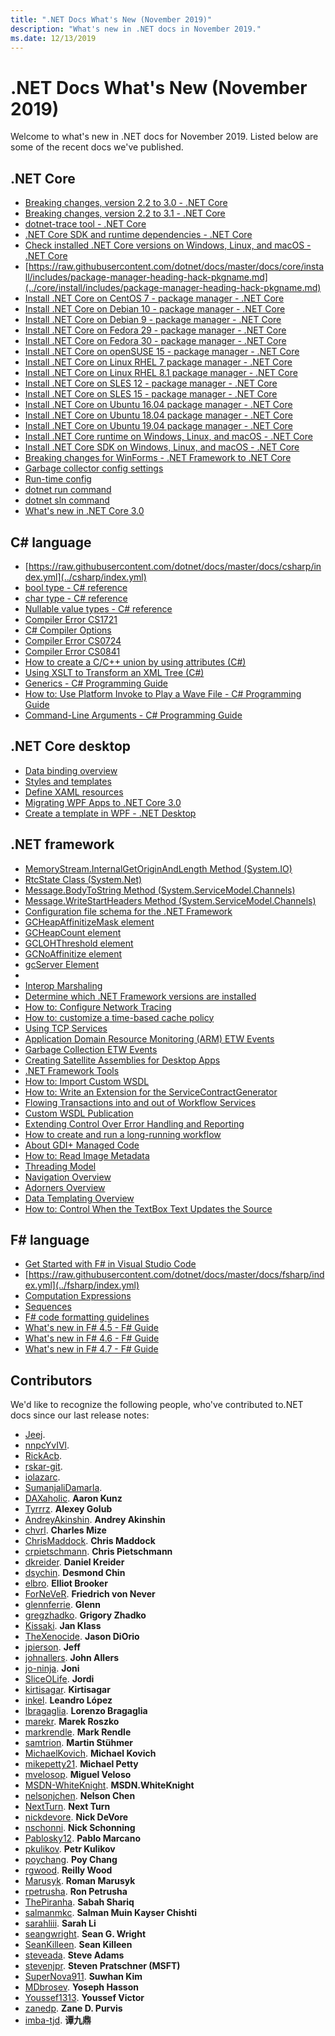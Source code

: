 ```yaml
---
title: ".NET Docs What's New (November 2019)"
description: "What's new in .NET docs in November 2019."
ms.date: 12/13/2019
---
```


# .NET Docs What's New (November 2019)

Welcome to what's new in .NET docs for November 2019. Listed below are some of the recent docs we've published.

## .NET Core

- [Breaking changes, version 2.2 to 3.0 - .NET Core](../core/compatibility/2.2-3.0.md)
- [Breaking changes, version 2.2 to 3.1 - .NET Core](../core/compatibility/2.2-3.1.md)
- [dotnet-trace tool - .NET Core](../core/diagnostics/dotnet-trace.md)
- [.NET Core SDK and runtime dependencies - .NET Core](../core/install/dependencies.md)
- [Check installed .NET Core versions on Windows, Linux, and macOS - .NET Core](../core/install/how-to-detect-installed-versions.md)
- [https://raw.githubusercontent.com/dotnet/docs/master/docs/core/install/includes/package-manager-heading-hack-pkgname.md](../core/install/includes/package-manager-heading-hack-pkgname.md)
- [Install .NET Core on CentOS 7 - package manager - .NET Core](../core/install/linux-package-manager-centos7.md)
- [Install .NET Core on Debian 10 - package manager - .NET Core](../core/install/linux-package-manager-debian10.md)
- [Install .NET Core on Debian 9 - package manager - .NET Core](../core/install/linux-package-manager-debian9.md)
- [Install .NET Core on Fedora 29 - package manager - .NET Core](../core/install/linux-package-manager-fedora29.md)
- [Install .NET Core on Fedora 30 - package manager - .NET Core](../core/install/linux-package-manager-fedora30.md)
- [Install .NET Core on openSUSE 15 - package manager - .NET Core](../core/install/linux-package-manager-opensuse15.md)
- [Install .NET Core on Linux RHEL 7 package manager - .NET Core](../core/install/linux-package-manager-rhel7.md)
- [Install .NET Core on Linux RHEL 8.1 package manager - .NET Core](../core/install/linux-package-manager-rhel81.md)
- [Install .NET Core on SLES 12 - package manager - .NET Core](../core/install/linux-package-manager-sles12.md)
- [Install .NET Core on SLES 15 - package manager - .NET Core](../core/install/linux-package-manager-sles15.md)
- [Install .NET Core on Ubuntu 16.04 package manager - .NET Core](../core/install/linux-package-manager-ubuntu-1604.md)
- [Install .NET Core on Ubuntu 18.04 package manager - .NET Core](../core/install/linux-package-manager-ubuntu-1804.md)
- [Install .NET Core on Ubuntu 19.04 package manager - .NET Core](../core/install/linux-package-manager-ubuntu-1904.md)
- [Install .NET Core runtime on Windows, Linux, and macOS - .NET Core](../core/install/runtime.md)
- [Install .NET Core SDK on Windows, Linux, and macOS - .NET Core](../core/install/sdk.md)
- [Breaking changes for WinForms - .NET Framework to .NET Core](../core/porting/winforms-breaking-changes.md)
- [Garbage collector config settings](../core/run-time-config/garbage-collector.md)
- [Run-time config](../core/run-time-config/index.md)
- [dotnet run command](../core/tools/dotnet-run.md)
- [dotnet sln command](../core/tools/dotnet-sln.md)
- [What's new in .NET Core 3.0](../core/whats-new/dotnet-core-3-0.md)

## C# language

- [https://raw.githubusercontent.com/dotnet/docs/master/docs/csharp/index.yml](../csharp/index.yml)
- [bool type - C# reference](../csharp/language-reference/builtin-types/bool.md)
- [char type - C# reference](../csharp/language-reference/builtin-types/char.md)
- [Nullable value types - C# reference](../csharp/language-reference/builtin-types/nullable-value-types.md)
- [Compiler Error CS1721](../csharp/language-reference/compiler-messages/cs1721.md)
- [C# Compiler Options](../csharp/language-reference/compiler-options/index.md)
- [Compiler Error CS0724](../csharp/misc/cs0724.md)
- [Compiler Error CS0841](../csharp/misc/cs0841.md)
- [How to create a C/C++ union by using attributes (C#)](../csharp/programming-guide/concepts/attributes/how-to-create-a-c-cpp-union-by-using-attributes.md)
- [Using XSLT to Transform an XML Tree (C#)](../csharp/programming-guide/concepts/linq/using-xslt-to-transform-an-xml-tree.md)
- [Generics - C# Programming Guide](../csharp/programming-guide/generics/index.md)
- [How to: Use Platform Invoke to Play a Wave File - C# Programming Guide](../csharp/programming-guide/interop/how-to-use-platform-invoke-to-play-a-wave-file.md)
- [Command-Line Arguments - C# Programming Guide](../csharp/programming-guide/main-and-command-args/command-line-arguments.md)

## .NET Core desktop

- [Data binding overview](../desktop-wpf/data/data-binding-overview.md)
- [Styles and templates](../desktop-wpf/fundamentals/styles-templates-overview.md)
- [Define XAML resources](../desktop-wpf/fundamentals/xaml-resources-define.md)
- [Migrating WPF Apps to .NET Core 3.0](../desktop-wpf/migration/convert-project-from-net-framework.md)
- [Create a template in WPF - .NET Desktop](../desktop-wpf/themes/how-to-create-apply-template.md)

## .NET framework

- [MemoryStream.InternalGetOriginAndLength Method (System.IO)](../framework/additional-apis/system.io.memorystream.internalgetoriginandlength.md)
- [RtcState Class (System.Net)](../framework/additional-apis/system.net.rtcstate.md)
- [Message.BodyToString Method (System.ServiceModel.Channels)](../framework/additional-apis/system.servicemodel.channels.message.bodytostring.md)
- [Message.WriteStartHeaders Method (System.ServiceModel.Channels)](../framework/additional-apis/system.servicemodel.channels.message.writestartheaders.md)
- [Configuration file schema for the .NET Framework](../framework/configure-apps/file-schema/index.md)
- [GCHeapAffinitizeMask element](../framework/configure-apps/file-schema/runtime/gcheapaffinitizemask-element.md)
- [GCHeapCount element](../framework/configure-apps/file-schema/runtime/gcheapcount-element.md)
- [GCLOHThreshold element](../framework/configure-apps/file-schema/runtime/gclohthreshold-element.md)
- [GCNoAffinitize element](../framework/configure-apps/file-schema/runtime/gcnoaffinitize-element.md)
- [gcServer Element](../framework/configure-apps/file-schema/runtime/gcserver-element.md)
- [<bindings>](../framework/configure-apps/file-schema/wcf/bindings.md)
- [Interop Marshaling](../framework/interop/interop-marshaling.md)
- [Determine which .NET Framework versions are installed](../framework/migration-guide/how-to-determine-which-versions-are-installed.md)
- [How to: Configure Network Tracing](../framework/network-programming/how-to-configure-network-tracing.md)
- [How to: customize a time-based cache policy](../framework/network-programming/how-to-customize-a-time-based-cache-policy.md)
- [Using TCP Services](../framework/network-programming/using-tcp-services.md)
- [Application Domain Resource Monitoring (ARM) ETW Events](../framework/performance/application-domain-resource-monitoring-arm-etw-events.md)
- [Garbage Collection ETW Events](../framework/performance/garbage-collection-etw-events.md)
- [Creating Satellite Assemblies for Desktop Apps](../framework/resources/creating-satellite-assemblies-for-desktop-apps.md)
- [.NET Framework Tools](../framework/tools/index.md)
- [How to: Import Custom WSDL](../framework/wcf/extending/how-to-import-custom-wsdl.md)
- [How to: Write an Extension for the ServiceContractGenerator](../framework/wcf/extending/how-to-write-an-extension-for-the-servicecontractgenerator.md)
- [Flowing Transactions into and out of Workflow Services](../framework/wcf/feature-details/flowing-transactions-into-and-out-of-workflow-services.md)
- [Custom WSDL Publication](../framework/wcf/samples/custom-wsdl-publication.md)
- [Extending Control Over Error Handling and Reporting](../framework/wcf/samples/extending-control-over-error-handling-and-reporting.md)
- [How to create and run a long-running workflow](../framework/windows-workflow-foundation/how-to-create-and-run-a-long-running-workflow.md)
- [About GDI+ Managed Code](../framework/winforms/advanced/about-gdi-managed-code.md)
- [How to: Read Image Metadata](../framework/winforms/advanced/how-to-read-image-metadata.md)
- [Threading Model](../framework/wpf/advanced/threading-model.md)
- [Navigation Overview](../framework/wpf/app-development/navigation-overview.md)
- [Adorners Overview](../framework/wpf/controls/adorners-overview.md)
- [Data Templating Overview](../framework/wpf/data/data-templating-overview.md)
- [How to: Control When the TextBox Text Updates the Source](../framework/wpf/data/how-to-control-when-the-textbox-text-updates-the-source.md)

## F# language

- [Get Started with F# in Visual Studio Code](../fsharp/get-started/get-started-vscode.md)
- [https://raw.githubusercontent.com/dotnet/docs/master/docs/fsharp/index.yml](../fsharp/index.yml)
- [Computation Expressions](../fsharp/language-reference/computation-expressions.md)
- [Sequences](../fsharp/language-reference/sequences.md)
- [F# code formatting guidelines](../fsharp/style-guide/formatting.md)
- [What's new in F# 4.5 - F# Guide](../fsharp/whats-new/fsharp-45.md)
- [What's new in F# 4.6 - F# Guide](../fsharp/whats-new/fsharp-46.md)
- [What's new in F# 4.7 - F# Guide](../fsharp/whats-new/fsharp-47.md)

## Contributors

We'd like to recognize the following people, who've contributed to.NET docs since our last release notes:

- [Jeej](https://github.com/Jeej). 
- [nnpcYvIVl](https://github.com/nnpcYvIVl). 
- [RickAcb](https://github.com/RickAcb). 
- [rskar-git](https://github.com/rskar-git). 
- [iolazarc](https://github.com/iolazarc). 
- [SumanjaliDamarla](https://github.com/SumanjaliDamarla). 
- [DAXaholic](https://github.com/DAXaholic). **Aaron Kunz**
- [Tyrrrz](https://github.com/Tyrrrz). **Alexey Golub**
- [AndreyAkinshin](https://github.com/AndreyAkinshin). **Andrey Akinshin**
- [chvrl](https://github.com/chvrl). **Charles Mize**
- [ChrisMaddock](https://github.com/ChrisMaddock). **Chris Maddock**
- [crpietschmann](https://github.com/crpietschmann). **Chris Pietschmann**
- [dkreider](https://github.com/dkreider). **Daniel Kreider**
- [dsychin](https://github.com/dsychin). **Desmond Chin**
- [elbro](https://github.com/elbro). **Elliot Brooker**
- [ForNeVeR](https://github.com/ForNeVeR). **Friedrich von Never**
- [glennferrie](https://github.com/glennferrie). **Glenn**
- [gregzhadko](https://github.com/gregzhadko). **Grigory Zhadko**
- [Kissaki](https://github.com/Kissaki). **Jan Klass**
- [TheXenocide](https://github.com/TheXenocide). **Jason DiOrio**
- [jpierson](https://github.com/jpierson). **Jeff**
- [johnallers](https://github.com/johnallers). **John Allers**
- [jo-ninja](https://github.com/jo-ninja). **Joni**
- [SliceOLife](https://github.com/SliceOLife). **Jordi**
- [kirtisagar](https://github.com/kirtisagar). **Kirtisagar**
- [inkel](https://github.com/inkel). **Leandro López**
- [lbragaglia](https://github.com/lbragaglia). **Lorenzo Bragaglia**
- [marekr](https://github.com/marekr). **Marek Roszko**
- [markrendle](https://github.com/markrendle). **Mark Rendle**
- [samtrion](https://github.com/samtrion). **Martin Stühmer**
- [MichaelKovich](https://github.com/MichaelKovich). **Michael Kovich**
- [mikepetty21](https://github.com/mikepetty21). **Michael Petty**
- [mvelosop](https://github.com/mvelosop). **Miguel Veloso**
- [MSDN-WhiteKnight](https://github.com/MSDN-WhiteKnight). **MSDN.WhiteKnight**
- [nelsonjchen](https://github.com/nelsonjchen). **Nelson Chen**
- [NextTurn](https://github.com/NextTurn). **Next Turn**
- [nickdevore](https://github.com/nickdevore). **Nick DeVore**
- [nschonni](https://github.com/nschonni). **Nick Schonning**
- [Pablosky12](https://github.com/Pablosky12). **Pablo Marcano**
- [pkulikov](https://github.com/pkulikov). **Petr Kulikov**
- [poychang](https://github.com/poychang). **Poy Chang**
- [rgwood](https://github.com/rgwood). **Reilly Wood**
- [Marusyk](https://github.com/Marusyk). **Roman Marusyk**
- [rpetrusha](https://github.com/rpetrusha). **Ron Petrusha**
- [ThePiranha](https://github.com/ThePiranha). **Sabah Shariq**
- [salmanmkc](https://github.com/salmanmkc). **Salman Muin Kayser Chishti**
- [sarahliii](https://github.com/sarahliii). **Sarah Li**
- [seangwright](https://github.com/seangwright). **Sean G. Wright**
- [SeanKilleen](https://github.com/SeanKilleen). **Sean Killeen**
- [steveada](https://github.com/steveada). **Steve Adams**
- [stevenjpr](https://github.com/stevenjpr). **Steven Pratschner (MSFT)**
- [SuperNova911](https://github.com/SuperNova911). **Suwhan Kim**
- [MDbrosev](https://github.com/MDbrosev). **Yoseph Hasson**
- [Youssef1313](https://github.com/Youssef1313). **Youssef Victor**
- [zanedp](https://github.com/zanedp). **Zane D. Purvis**
- [imba-tjd](https://github.com/imba-tjd). **谭九鼎**

